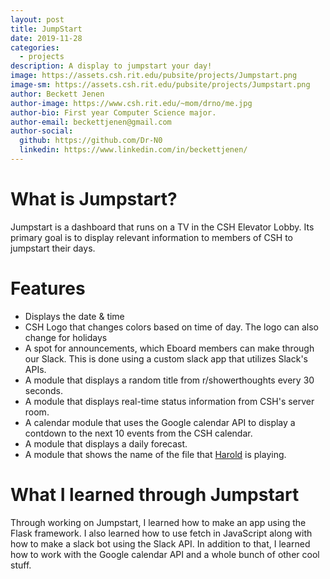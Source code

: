 ```yaml
---
layout: post
title: JumpStart
date: 2019-11-28
categories:
  - projects
description: A display to jumpstart your day!
image: https://assets.csh.rit.edu/pubsite/projects/Jumpstart.png
image-sm: https://assets.csh.rit.edu/pubsite/projects/Jumpstart.png
author: Beckett Jenen
author-image: https://www.csh.rit.edu/~mom/drno/me.jpg
author-bio: First year Computer Science major.
author-email: beckettjenen@gmail.com
author-social:
  github: https://github.com/Dr-N0
  linkedin: https://www.linkedin.com/in/beckettjenen/
---
```


# What is Jumpstart?
Jumpstart is a dashboard that runs on a TV in the CSH Elevator Lobby. Its primary goal is to display 
relevant information to members of CSH to jumpstart their days.
​
# Features
 - Displays the date & time
 - CSH Logo that changes colors based on time of day. The logo can also change for holidays
 - A spot for announcements, which Eboard members can make through our Slack. This is done using a custom slack app that utilizes Slack's APIs.
 - A module that displays a random title from r/showerthoughts every 30 seconds.
 - A module that displays real-time status information from CSH's server room.
 - A calendar module that uses the Google calendar API to display a contdown to the next 10
 events from the CSH calendar.
 - A module that displays a daily forecast.
 - A module that shows the name of the file that [Harold](https://csh.rit.edu/about/projects.html) is playing.
 
# What I learned through Jumpstart
 Through working on Jumpstart, I learned how to make an app using the Flask framework. I also learned how to use fetch in JavaScript along with how to make a slack bot using the Slack API. In addition
 to that, I learned how to work with the Google calendar API and a whole bunch of other cool stuff.